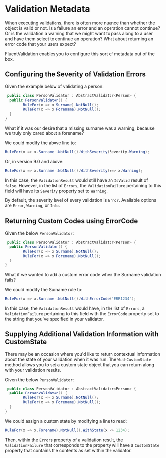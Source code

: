# Validation Metadata

When executing validations, there is often more nuance than whether the object is valid or not. Is a failure an error and an operation cannot continue? Or is the validation a warning that we might want to pass along to a user and have them select to continue an operation? What about returning an error code that your users expect?

FluentValidation enables you to configure this sort of metadata out of the box.

## Configuring the Severity of Validation Errors

Given the example below of validating a person:

```csharp
 public class PersonValidator : AbstractValidator<Person> {
  public PersonValidator() {
        RuleFor(x => x.Surname).NotNull();
        RuleFor(x => x.Forename).NotNull();
  }
}
```

What if it was our desire that a missing surname was a warning, because we truly only cared about a forename?

We could modify the above line to:

```csharp
RuleFor(x => x.Surname).NotNull().WithSeverity(Severity.Warning);
```

Or, in version 9.0 and above:

```csharp
RuleFor(x => x.Surname).NotNull().WithSeverity(x=> x.Warning);
```

In this case, the `ValidationResult` would still have an `IsValid` result of `false`. However, in the list of `Errors`, the `ValidationFailure` pertaining to this field will have its `Severity` property set to `Warning`.

By default, the severity level of every validation is `Error`. Available options are `Error`, `Warning`, or `Info`.

## Returning Custom Codes using ErrorCode

Given the below `PersonValidator`:

```csharp
 public class PersonValidator : AbstractValidator<Person> {
  public PersonValidator() {
        RuleFor(x => x.Surname).NotNull();
        RuleFor(x => x.Forename).NotNull();
  }
}
```

What if we wanted to add a custom error code when the Surname validation fails?

We could modify the Surname rule to:

```csharp
RuleFor(x => x.Surname).NotNull().WithErrorCode("ERR1234");
```

In this case, the `ValidationResult` would have, in the list of `Errors`, a `ValidationFailure` pertaining to this field with the `ErrorCode` property set to the string that you've specified in your validator.

## Supplying Additional Validation Information with CustomState

There may be an occasion where you'd like to return contextual information about the state of your validation when it was run. The `WithCustomState` method allows you to set a custom state object that you can return along with your validation results.

Given the below `PersonValidator`:

```csharp
 public class PersonValidator : AbstractValidator<Person> {
  public PersonValidator() {
        RuleFor(x => x.Surname).NotNull();
        RuleFor(x => x.Forename).NotNull();
  }
}
```

We could assign a custom state by modifying a line to read:

```csharp
RuleFor(x => x.Forename).NotNull().WithState(x => 1234);
```

Then, within the `Errors` property of a validation result, the `ValidationFailure` that corresponds to the property will have a `CustomState` property that contains the contents as set within the validator.

